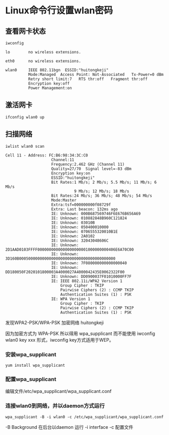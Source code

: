 # Linux命令行设置wlan密码
## 查看网卡状态
	iwconfig
	
```
lo        no wireless extensions.

eth0      no wireless extensions.

wlan0     IEEE 802.11bgn  ESSID:"huitongkeji"  
          Mode:Managed  Access Point: Not-Associated   Tx-Power=0 dBm   
          Retry short limit:7   RTS thr:off   Fragment thr:off
          Encryption key:off
          Power Management:on
```

## 激活网卡
	ifconfig wlan0 up
## 扫描网络
	iwlist wlan0 scan

```
Cell 11 - Address: FC:B6:98:34:3C:C0
                    Channel:11
                    Frequency:2.462 GHz (Channel 11)
                    Quality=27/70  Signal level=-83 dBm  
                    Encryption key:on
                    ESSID:"huitongkeji"
                    Bit Rates:1 Mb/s; 2 Mb/s; 5.5 Mb/s; 11 Mb/s; 6 Mb/s
                              9 Mb/s; 12 Mb/s; 18 Mb/s
                    Bit Rates:24 Mb/s; 36 Mb/s; 48 Mb/s; 54 Mb/s
                    Mode:Master
                    Extra:tsf=000000000f08729f
                    Extra: Last beacon: 132ms ago
                    IE: Unknown: 000B687569746F6E676B656A69
                    IE: Unknown: 010882848B960C121824
                    IE: Unknown: 03010B
                    IE: Unknown: 050400010000
                    IE: Unknown: 0706555320010B1E
                    IE: Unknown: 2A0102
                    IE: Unknown: 32043048606C
                    IE: Unknown: 2D1AAD0103FFFF0000000000000000000001000000000406E6A70C00
                    IE: Unknown: 3D160B000500000000000000000000000000000000000000
                    IE: Unknown: 7F080000000000000040
                    IE: Unknown: DD180050F2020101800003A4000027A4000042435E0062322F00
                    IE: Unknown: DD0900037F01010000FF7F
                    IE: IEEE 802.11i/WPA2 Version 1
                        Group Cipher : TKIP
                        Pairwise Ciphers (2) : CCMP TKIP
                        Authentication Suites (1) : PSK
                    IE: WPA Version 1
                        Group Cipher : TKIP
                        Pairwise Ciphers (2) : CCMP TKIP
                        Authentication Suites (1) : PSK
```
发现WPA2-PSK/WPA-PSK 加密网络 huitongkeji

因为加密方式为 WPA-PSK 所以得用 wpa_supplicant 而不能使用 iwconfig wlan0 key xxx 形式，iwconfig key方式适用于WEP。
### 安装wpa_supplicant
	yum install wpa_supplicant
### 配置wpa_supplicant
编辑文件/etc/wpa_supplicant/wpa_supplicant.conf
### 连接wlan0到网络，并以daemon方式运行
	wpa_supplicant -B -i wlan0 -c /etc/wpa_supplicant/wpa_supplicant.conf
-B Background 在后台以daemon 运行
-i interface 
-c 配置文件
